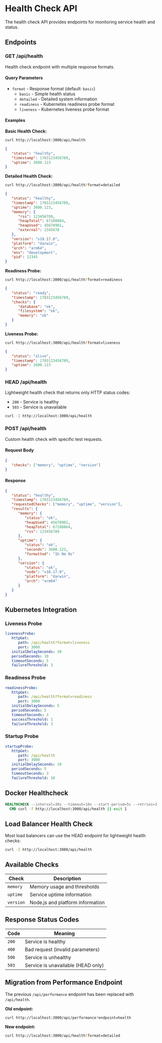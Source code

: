 # Health Check API

The health check API provides endpoints for monitoring service health and status.

## Endpoints

### GET /api/health

Health check endpoint with multiple response formats.

#### Query Parameters

- `format` - Response format (default: `basic`)
   - `basic` - Simple health status
   - `detailed` - Detailed system information
   - `readiness` - Kubernetes readiness probe format
   - `liveness` - Kubernetes liveness probe format

#### Examples

**Basic Health Check:**

```bash
curl http://localhost:3000/api/health
```

```json
{
   "status": "healthy",
   "timestamp": 1703123456789,
   "uptime": 3600.123
}
```

**Detailed Health Check:**

```bash
curl http://localhost:3000/api/health?format=detailed
```

```json
{
   "status": "healthy",
   "timestamp": 1703123456789,
   "uptime": 3600.123,
   "memory": {
      "rss": 123456789,
      "heapTotal": 67108864,
      "heapUsed": 45678901,
      "external": 2345678
   },
   "version": "v18.17.0",
   "platform": "darwin",
   "arch": "arm64",
   "env": "development",
   "pid": 12345
}
```

**Readiness Probe:**

```bash
curl http://localhost:3000/api/health?format=readiness
```

```json
{
   "status": "ready",
   "timestamp": 1703123456789,
   "checks": {
      "database": "ok",
      "filesystem": "ok",
      "memory": "ok"
   }
}
```

**Liveness Probe:**

```bash
curl http://localhost:3000/api/health?format=liveness
```

```json
{
   "status": "alive",
   "timestamp": 1703123456789,
   "uptime": 3600.123
}
```

### HEAD /api/health

Lightweight health check that returns only HTTP status codes:

- `200` - Service is healthy
- `503` - Service is unavailable

```bash
curl -I http://localhost:3000/api/health
```

### POST /api/health

Custom health check with specific test requests.

#### Request Body

```json
{
   "checks": ["memory", "uptime", "version"]
}
```

#### Response

```json
{
   "status": "healthy",
   "timestamp": 1703123456789,
   "requestedChecks": ["memory", "uptime", "version"],
   "results": {
      "memory": {
         "status": "ok",
         "heapUsed": 45678901,
         "heapTotal": 67108864,
         "rss": 123456789
      },
      "uptime": {
         "status": "ok",
         "seconds": 3600.123,
         "formatted": "1h 0m 0s"
      },
      "version": {
         "status": "ok",
         "node": "v18.17.0",
         "platform": "darwin",
         "arch": "arm64"
      }
   }
}
```

## Kubernetes Integration

### Liveness Probe

```yaml
livenessProbe:
   httpGet:
      path: /api/health?format=liveness
      port: 3000
   initialDelaySeconds: 30
   periodSeconds: 10
   timeoutSeconds: 5
   failureThreshold: 3
```

### Readiness Probe

```yaml
readinessProbe:
   httpGet:
      path: /api/health?format=readiness
      port: 3000
   initialDelaySeconds: 5
   periodSeconds: 5
   timeoutSeconds: 3
   successThreshold: 1
   failureThreshold: 3
```

### Startup Probe

```yaml
startupProbe:
   httpGet:
      path: /api/health
      port: 3000
   initialDelaySeconds: 10
   periodSeconds: 5
   timeoutSeconds: 3
   failureThreshold: 10
```

## Docker Healthcheck

```dockerfile
HEALTHCHECK --interval=30s --timeout=10s --start-period=5s --retries=3 \
  CMD curl -f http://localhost:3000/api/health || exit 1
```

## Load Balancer Health Check

Most load balancers can use the HEAD endpoint for lightweight health checks:

```bash
curl -I http://localhost:3000/api/health
```

## Available Checks

| Check     | Description                      |
| --------- | -------------------------------- |
| `memory`  | Memory usage and thresholds      |
| `uptime`  | Service uptime information       |
| `version` | Node.js and platform information |

## Response Status Codes

| Code  | Meaning                            |
| ----- | ---------------------------------- |
| `200` | Service is healthy                 |
| `400` | Bad request (invalid parameters)   |
| `500` | Service is unhealthy               |
| `503` | Service is unavailable (HEAD only) |

## Migration from Performance Endpoint

The previous `/api/performance` endpoint has been replaced with `/api/health`.

**Old endpoint:**

```bash
curl http://localhost:3000/api/performance?endpoint=health
```

**New endpoint:**

```bash
curl http://localhost:3000/api/health?format=detailed
```
